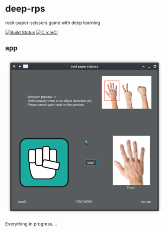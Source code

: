 # deep-rps

rock-paper-scissors game with deep learning

[![Build Status](https://travis-ci.org/oen9/deep-rps.svg?branch=master)](https://travis-ci.org/oen9/deep-rps)
[![CircleCI](https://circleci.com/gh/oen9/deep-rps.svg?style=svg)](https://circleci.com/gh/oen9/deep-rps)

## app

![alt text](https://raw.githubusercontent.com/oen9/deep-rps/master/img/screenshot.png "screenshot")

Everything in progress....
